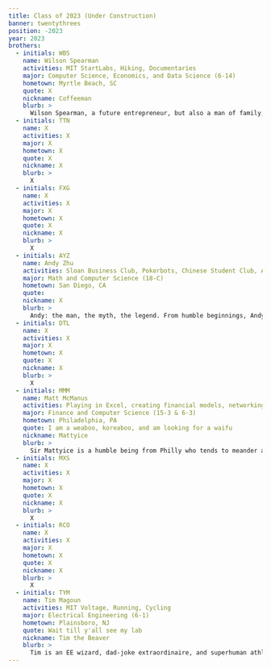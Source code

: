 ```yaml
---
title: Class of 2023 (Under Construction)
banner: twentythrees
position: -2023
year: 2023
brothers:
  - initials: WBS
    name: Wilson Spearman
    activities: MIT StartLabs, Hiking, Documentaries
    major: Computer Science, Economics, and Data Science (6-14)
    hometown: Myrtle Beach, SC
    quote: X
    nickname: Coffeeman
    blurb: >
      Wilson Spearman, a future entrepreneur, but also a man of family, both to the brotherhood and his 4 year old nephew and 2 year old niece. Wilson has a profound interest in both Computer Science and Economics, making him the classic 6-14 sellout. Like a true MIT student, Wilson has already dominated the entrepreneurial world. At age 3, he began his entrepreneurial successes by starting a company that would film videos for various real estate agencies. Then he just decided to buy out the agencies instead. Over IAP, he taught a class on entrepreneurship far away in Georgia (the country, not the state) through Global Studies and Languages. Secretly he was just trying to claim his piece of that hot Eastern European market. Currently, Wilson aspires to be a successful founder for a world changing company and is passionate about working on problems that push him to be more unique and creative.  One day you'll catch him throwing around seed funding as a hot-shot investor, or raking in the big series funding bucks for his B2B neural network blockchain in the cloud startup.
  - initials: TTN
    name: X
    activities: X
    major: X
    hometown: X
    quote: X
    nickname: X
    blurb: >
      X
  - initials: FXG
    name: X
    activities: X
    major: X
    hometown: X
    quote: X
    nickname: X
    blurb: >
      X
  - initials: AYZ
    name: Andy Zhu
    activities: Sloan Business Club, Pokerbots, Chinese Student Club, Asian Dance Team, HHMT Organizer
    major: Math and Computer Science (18-C)
    hometown: San Diego, CA
    quote: 
    nickname: X
    blurb: >
      Andy: the man, the myth, the legend. From humble beginnings, Andy rose through the ranks of every high school math competition there is. But, don’t let his brainiacs fool you, Andy likes to live life on the edge. If there was one way to describe Andy, it would be going all in with pocket twos; a dangerous play, but maybe just enough to pull it off.  Outside of Andy’s calling to Poker and Quant Fiancé, he is a true king. A person who you can always call a friend, Andy will always be there to lend a helping hand.
  - initials: DTL
    name: X
    activities: X
    major: X
    hometown: X
    quote: X
    nickname: X
    blurb: >
      X
  - initials: MMM
    name: Matt McManus
    activities: Playing in Excel, creating financial models, networking with finance people, UROP, Squash
    major: Finance and Computer Science (15-3 & 6-3)
    hometown: Philadelphia, PA
    quote: I am a weaboo, koreaboo, and am looking for a waifu
    nickname: Mattyice
    blurb: >
      Sir Mattyice is a humble being from Philly who tends to meander around Harvard’s campus in search of business people to connect with. As a man who hopes to work on Wall Street one day, Sir Mattyice will soon come to the realization that finance is not the way.  A man, full of potential, should not allow himself to become a finance man. IT IS NOT THE WAY! Yoda once said that the way is not finance but indeed the way is squash. Yes, Squash, the plant, not Squash the sport. Sir Mattyice’s true potential is growing squashes. At MIT, Sir Mattyice will learn to grow the best squashes in the world!
  - initials: MXS
    name: X
    activities: X
    major: X
    hometown: X
    quote: X
    nickname: X
    blurb: >
      X
  - initials: RCO
    name: X
    activities: X
    major: X
    hometown: X
    quote: X
    nickname: X
    blurb: >
      X
  - initials: TYM
    name: Tim Magoun
    activities: MIT Voltage, Running, Cycling
    major: Electrical Engineering (6-1)
    hometown: Plainsboro, NJ
    quote: Wait till y'all see my lab
    nickname: Tim the Beaver
    blurb: >
      Tim is an EE wizard, dad-joke extraordinaire, and superhuman athlete all rolled up into one incredible guy. It's widely rumored that Tim soldered his first circuit before he could even talk and hasn't stopped since then. Give him a few components and some time in his lab, and he'll emerge with the circuit of your dreams. If he's not in an EE lab, you can probably find him cycling. Unlike many brothers, Tim has never skipped leg day. Tim's greatest talent, however, is his ability to bring a smile to anyone's face. He is always able to drop the perfectly timed joke into every conversation. Tim is an incredible friend to all and PKT certainly wouldn't be complete without him.
---
```

